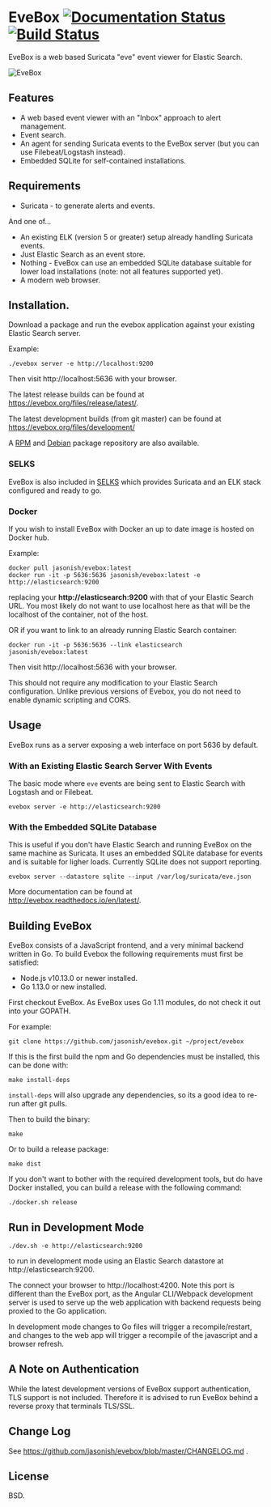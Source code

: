 # EveBox [![Documentation Status](https://readthedocs.org/projects/evebox/badge/?version=latest)](https://evebox.readthedocs.io/en/latest/?badge=latest) [![Build Status](https://travis-ci.org/jasonish/evebox.svg?branch=master)](https://travis-ci.org/jasonish/evebox)

EveBox is a web based Suricata "eve" event viewer for Elastic Search.

![EveBox](https://evebox.org/screens/inbox.png)

## Features

- A web based event viewer with an "Inbox" approach to alert
  management.
- Event search.
- An agent for sending Suricata events to the EveBox server (but you
  can use Filebeat/Logstash instead).
- Embedded SQLite for self-contained installations.

## Requirements

- Suricata - to generate alerts and events.

And one of...

- An existing ELK (version 5 or greater) setup already handling
  Suricata events.
- Just Elastic Search as an event store.
- Nothing - EveBox can use an embedded SQLite database suitable for
  lower load installations (note: not all features supported yet).
- A modern web browser.

## Installation.

Download a package and run the evebox application against your
existing Elastic Search server.

Example:

    ./evebox server -e http://localhost:9200

Then visit http://localhost:5636 with your browser.

The latest release builds can be found at
https://evebox.org/files/release/latest/.

The latest development builds (from git master) can be found at
https://evebox.org/files/development/

A [RPM](https://github.com/jasonish/evebox/wiki/EveBox-RPM-Repository)
and
[Debian](https://github.com/jasonish/evebox/wiki/EveBox-Debian-Repository) package
repository are also available.

### SELKS

EveBox is also included
in [SELKS](https://www.stamus-networks.com/open-source/) which
provides Suricata and an ELK stack configured and ready to go.

### Docker

If you wish to install EveBox with Docker an up to date image is
hosted on Docker hub.

Example:

```
docker pull jasonish/evebox:latest
docker run -it -p 5636:5636 jasonish/evebox:latest -e http://elasticsearch:9200
```

replacing your __http://elasticsearch:9200__ with that of your Elastic
Search URL. You most likely do not want to use localhost here as that
will be the localhost of the container, not of the host.

OR if you want to link to an already running Elastic Search container:

```
docker run -it -p 5636:5636 --link elasticsearch jasonish/evebox:latest
```

Then visit http://localhost:5636 with your browser.

This should not require any modification to your Elastic Search
configuration. Unlike previous versions of Evebox, you do not need to
enable dynamic scripting and CORS.

## Usage

EveBox runs as a server exposing a web interface on port 5636 by
default.

### With an Existing Elastic Search Server With Events

The basic mode where `eve` events are being sent to Elastic Search
with Logstash and or Filebeat.

```
evebox server -e http://elasticsearch:9200
```

### With the Embedded SQLite Database

This is useful if you don't have Elastic Search and running EveBox on
the same machine as Suricata. It uses an embedded SQLite database for
events and is suitable for ligher loads. Currently SQLite does not
support reporting.

```
evebox server --datastore sqlite --input /var/log/suricata/eve.json
```

More documentation can be found at http://evebox.readthedocs.io/en/latest/.

## Building EveBox

EveBox consists of a JavaScript frontend, and a very minimal backend
written in Go. To build Evebox the following requirements must first
be satisfied:

* Node.js v10.13.0 or newer installed.
* Go 1.13.0 or new installed.

First checkout EveBox. As EveBox uses Go 1.11 modules, do not check it
out into your GOPATH.

For example:

```
git clone https://github.com/jasonish/evebox.git ~/project/evebox
```

If this is the first build the npm and Go dependencies must be
installed, this can be done with:
```
make install-deps
```

```install-deps``` will also upgrade any dependencies, so its a good idea
to re-run after git pulls.

Then to build the binary:
```
make
```

Or to build a release package:
```
make dist
```

If you don't want to bother with the required development tools, but do have
Docker installed, you can build a release with the following command:
```
./docker.sh release
```

## Run in Development Mode

```
./dev.sh -e http://elasticsearch:9200
```

to run in development mode using an Elastic Search datastore at
http://elasticsearch:9200.

The connect your browser to http://localhost:4200. Note this port is
different than the EveBox port, as the Angular CLI/Webpack development
server is used to serve up the web application with backend requests
being proxied to the Go application.

In development mode changes to Go files will trigger a
recompile/restart, and changes to the web app will trigger a recompile
of the javascript and a browser refresh.

## A Note on Authentication

While the latest development versions of EveBox support
authentication, TLS support is not included. Therefore it is advised
to run EveBox behind a reverse proxy that terminals TLS/SSL.

## Change Log

See https://github.com/jasonish/evebox/blob/master/CHANGELOG.md .

## License

BSD.
